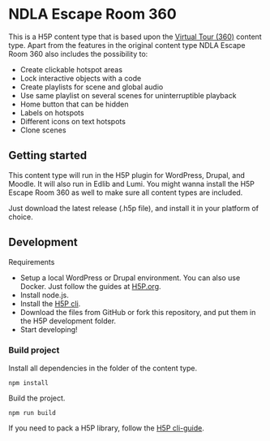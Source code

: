 NDLA Escape Room 360
==========

This is a H5P content type that is based upon the [Virtual Tour (360)](https://h5p.org/virtual-tour-360) content type. Apart from the features in the original content type NDLA Escape Room 360 also includes the possibility to:
- Create clickable hotspot areas
- Lock interactive objects with a code
- Create playlists for scene and global audio
- Use same playlist on several scenes for uninterruptible playback
- Home button that can be hidden
- Labels on hotspots
- Different icons on text hotspots
- Clone scenes

## Getting started

This content type will run in the H5P plugin for WordPress, Drupal, and Moodle. It will also run in Edlib and Lumi. You might wanna install the H5P Escape Room 360 as well to make sure all content types are included.

Just download the latest release (.h5p file), and install it in your platform of choice.

## Development

Requirements

- Setup a local WordPress or Drupal environment. You can also use Docker. Just follow the guides at [H5P.org](https://h5p.org/development-environment).
- Install node.js.
- Install the [H5P cli](https://h5p.org/h5p-cli-guide).
- Download the files from GitHub or fork this repository, and put them in the H5P development folder.
- Start developing!

### Build project

Install all dependencies in the folder of the content type.

```
npm install
```

Build the project.

```
npm run build
```
If you need to pack a H5P library, follow the [H5P cli-guide](https://h5p.org/h5p-cli-guide).

